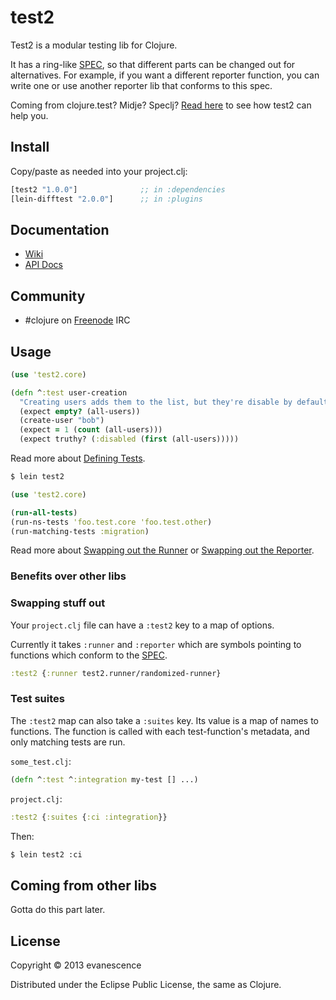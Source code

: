 # test2

Test2 is a modular testing lib for Clojure.

It has a ring-like [SPEC](SPEC.md), so that different parts can be
changed out for alternatives. For example, if you want a different
reporter function, you can write one or use another reporter lib that
conforms to this spec.

Coming from clojure.test? Midje? Speclj? [Read here](#benefits-over-other-libs) to see how test2 can help you.

## Install

Copy/paste as needed into your project.clj:

```clojure
[test2 "1.0.0"]              ;; in :dependencies
[lein-difftest "2.0.0"]      ;; in :plugins
```

## Documentation

* [Wiki](https://github.com/evanescence/test2/wiki)
* [API Docs](http://evanescence.github.com/test2)

## Community

* #clojure on [Freenode](http://freenode.net/) IRC

## Usage

```clojure
(use 'test2.core)

(defn ^:test user-creation
  "Creating users adds them to the list, but they're disable by default." []
  (expect empty? (all-users))
  (create-user "bob")
  (expect = 1 (count (all-users)))
  (expect truthy? (:disabled (first (all-users)))))
```

Read more about [Defining Tests](../../wiki/Home#defining-tests).

```bash
$ lein test2
```

```clojure
(use 'test2.core)

(run-all-tests)
(run-ns-tests 'foo.test.core 'foo.test.other)
(run-matching-tests :migration)
```

Read more about [Swapping out the Runner](../../wiki/Home#swapping-out-the-runner) or [Swapping out the Reporter](../../wiki/Home#swapping-out-the-reporter).

### Benefits over other libs




### Swapping stuff out

Your `project.clj` file can have a `:test2` key to a map of options.

Currently it takes `:runner` and `:reporter` which are symbols pointing to functions which conform to the [SPEC](SPEC.md).

```clojure
:test2 {:runner test2.runner/randomized-runner}
```

### Test suites

The `:test2` map can also take a `:suites` key. Its value is a map of names to functions. The function is called with each test-function's metadata, and only matching tests are run.

`some_test.clj`:

```clojure
(defn ^:test ^:integration my-test [] ...)
```

`project.clj`:

```clojure
:test2 {:suites {:ci :integration}}
```

Then:

```bash
$ lein test2 :ci
```

## Coming from other libs

Gotta do this part later.

## License

Copyright © 2013 evanescence

Distributed under the Eclipse Public License, the same as Clojure.

